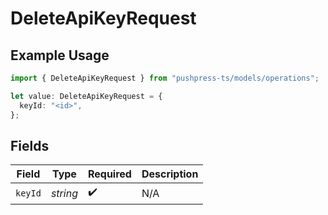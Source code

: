 # DeleteApiKeyRequest

## Example Usage

```typescript
import { DeleteApiKeyRequest } from "pushpress-ts/models/operations";

let value: DeleteApiKeyRequest = {
  keyId: "<id>",
};
```

## Fields

| Field              | Type               | Required           | Description        |
| ------------------ | ------------------ | ------------------ | ------------------ |
| `keyId`            | *string*           | :heavy_check_mark: | N/A                |